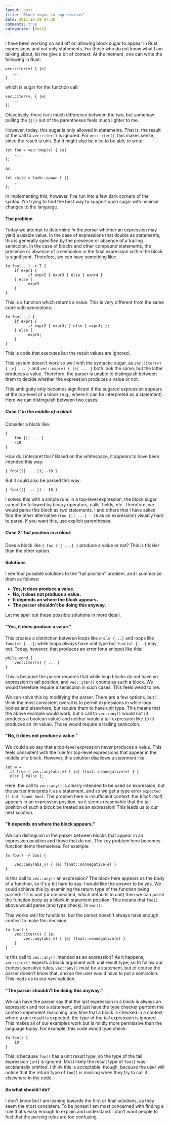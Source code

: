 ```yaml
---
layout: post
title: "Block sugar in expressions"
date: 2011-12-29 07:30
comments: true
categories: [Rust]
---
```


I have been working on and off on allowing block sugar to appear in
Rust expressions and not only statements.  For those who do not know
what I am talking about, let me give a bit of context.  At the moment,
one can write the following in Rust:

    vec::iter(v) { |e| 
       ...
    }
    
which is sugar for the function call:

    vec::iter(v, { |e| 
       ...
    })
    
Objectively, there isn't much difference between the two, but somehow
pulling the `{||}` out of the parentheses feels much lighter to me.

However, today, this sugar is only allowed in statements.  That is,
the result of the call to `vec::iter()` is ignored.  For
`vec::iter()`, this makes sense, since the result is unit.  But it
might also be nice to be able to write:

    let foo = vec::map(v) { |e|
        ...
    };
    
or:

    let child = task::spawn { ||
        ...
    };

In implementing this, however, I've run into a few dark corners of the
syntax.  I'm trying to find the best way to support such sugar with
minimal changes to the language.

#### The problem

Today we attempt to determine *in the parser* whether an expression
may yield a usable value.  In the case of expressions that double as
statements, this is generally specified by the presence or absence of
a trailing semicolon.  In the case of blocks and other compound
statements, the presence or absence of a semicolon in the final
expression within the block is significant.  Therefore, we can have
something like:

    fn foo(...) -> T {
        if expr1 {
              if expr2 { expr3 } else { expr4 }
        } else {
              expr5
        }
    }

This is a function which returns a value.  This is very different from
the same code with semicolons:

    fn foo(...) {
        if expr1 {
              if expr2 { expr3; } else { expr4; };
        } else {
              expr5;
        }
    }
    
This is code that executes but the result values are ignored.

This system doesn't work so well with the syntactic sugar, as
`vec::iter(v) { |e| ... }` and `vec::map(v) { |e| ... }` both look the
same, but the latter produces a value.  Therefore, the parser is
unable to distinguish between them to decide whether the expression
produces a value or not.

This ambiguity only becomes significant if the sugared expression
appears at the top-level of a block (e.g., where it can be interpreted
as a statement).  Here we can distinguish between two cases:

##### Case 1: In the middle of a block

Consider a block like:

    {
        foo {|| ... }
        -10
    }
    
How do I interpret this?  Based on the whitespace, it appears to
have been intended this way:

    { foo({|| ... }); -10 }
    
But it could also be parsed this way:

    { foo({|| ... }) - 10 }
    
I solved this with a simple rule: in a top-level expression, the
block sugar cannot be followed by binary operators, calls, fields,
etc.  Therefore, we would parse this block as two statements.  I and
others that I have asked find the other alternative (`foo {|| ...} -
10` as an expression) visually hard to parse.  If you want this, use
explicit parentheses.

##### Case 2: Tail position in a block

Does a block like `{ foo {|| ...} }` produce a value or not?  This is
trickier than the other option.

#### Solutions

I see four possible solutions to the "tail position" problem,
and I summarize them as follows:

- **Yes, it does produce a value.**
- **No, it does not produce a value.**
- **It depends on where the block appears.**
- **The parser shouldn't be doing this anyway.**

Let me spell out these possible solutions in more detail.

#### "Yes, it does produce a value."

This creates a distinction between loops like `while {...}` and loops
like `func(v) {...}`; while loops *always* have unit type but
`func(v) {...}` may not.  Today, however, that produces an error for a
snippet like this:

    while cond {
        vec::iter(v) { ... }
    }

This is because the parser requires that while loop blocks do not have
an expression in tail position, and `vec::iter()` counts as such a
block.  We would therefore require a semicolon in such cases.  This
feels weird to me.

We can solve this by modifying the parser.  There are a few options,
but I think the most consistent overall is to permit expressions in
while loop bodies and elsewhere, but require them to have unit type.
This means that the above example would work, but a call to
`vec::any()` would not (it produces a boolean value) and neither would
a tail expression like `10` (it produces an int value).  Those would
require a trailing semicolon.

#### "No, it does not produce a value."

We could also say that a top-level expression never produces a value.
This feels consistent with the rule for top-level expressions that
appear in the middle of a block.  However, this solution disallows a
statement like:

    let w =
      if true { vec::any(abs_v) { |e| float::nonnegative(e) } }
      else { false };

Here, the call to `vec::any()` is clearly intended to be used an
expression, but the parser interprets it as a statement, and so we get
a type error `expected () but found bool`.  The problem here is
insufficient context: the *block itself* appears in an expression
position, so it seems reasonable that the tail position of such a
block be treated as an expression!  This leads us to our next
solution.

#### "It depends on where the block appears."

We can distinguish in the parser between blocks that appear in an
expression position and those that do not.  The key problem here
becomes function items themselves.  For example:

    fn foo() -> bool {
        ...
        vec::any(abs_v) { |e| float::nonnegative(e) }
    }
    
Is this call to `vec::any()` an expression?  The block here appears as
the body of a function, so it's a bit hard to say.  I would like the
answer to be yes.  We could achieve this by examining the return type
of the function being parsed: if it is unit (or unspecified, which
defaults to unit) then we can parse the function body as a block in
statement position.  This means that `foo()` above would parse (and
type check).  In `bar()`:
 
This works well for functions, but the parser doesn't always have
enough context to make this decision:

    fn foo() {
        vec::iter(v) { |e|
            vec::any(abs_v) { |e| float::nonnegative(e) }
        }
    }

Is this call to `vec::any()` intended as an expression?  As it
happens, `vec::iter()` expects a block argument with unit result type;
so to follow our context-sensitive rules, `vec::any()` must be a
statement, but of course the parser doesn't know that, and so the user
would have to put a semicolon. This leads us to our *next* solution.

#### "The parser shouldn't be doing this anyway."

We can have the parser say that the last expression in a block is
always an expression and not a statement, and just have the type
checker perform the context-dependent reasoning: any time that a block
is checked in a context where a unit result is expected, the type of
the tail expression is ignored.  This makes all of our examples
work but is mildly more permissive than the language today.  For example,
this code would type check:

    fn foo() {
        10
    }

This is because `foo()` has a unit result type, so the type of the
tail expression (`int`) is ignored.  Most likely the result type of
`foo()` was accidentally omitted.  I think this is acceptable, though,
because the user will notice that the return type of `foo()` is missing
when they try to call it elsewhere in the code.

#### So what should I do?

I don't know but I am leaning towards the first or final solutions, as
they seem the most consistent.  To be honest I am most concerned with
finding a rule that's easy enough to explain and understand.  I don't
want people to feel that the parsing rules are too confusing.

